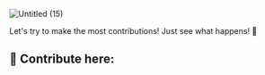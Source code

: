 ![Untitled (15)](https://github.com/user-attachments/assets/4395ddfd-08fa-4c28-a999-047d6a16dc5b)

Let's try to make the most contributions! Just see what happens! 💪

📄 Contribute here: 
---------------
